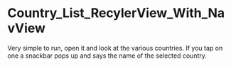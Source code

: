 # Country_List_RecylerView_With_NavView

Very simple to run, open it and look at the various countries. If you tap on one a snackbar pops up and says the name of the selected country.


